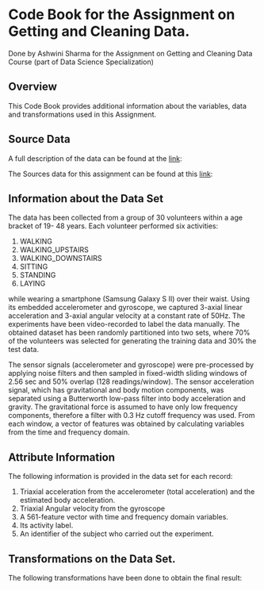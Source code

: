 # Code Book for the Assignment on Getting and Cleaning Data. 

Done by Ashwini Sharma for the Assignment on Getting and Cleaning Data Course (part of Data Science Specialization)

## Overview
This Code Book provides additional information about the variables, data and transformations used in this Assignment. 

## Source Data
A full description of the data can be found at the [link](http://archive.ics.uci.edu/ml/datasets/Human+Activity+Recognition+Using+Smartphones):

The Sources data for this assignment can be found at this [link](https://d396qusza40orc.cloudfront.net/getdata%2Fprojectfiles%2FUCI%20HAR%20Dataset.zip):

## Information about the Data Set
The data has been collected from a group of 30 volunteers within a age bracket of 19- 48 years. Each volunteer performed six activities:
1. WALKING
2. WALKING_UPSTAIRS
3. WALKING_DOWNSTAIRS
4. SITTING
5. STANDING
6. LAYING

while wearing a smartphone (Samsung Galaxy S II) over their waist. 
Using its embedded accelerometer and gyroscope, we captured 3-axial linear acceleration and 3-axial angular velocity at a constant rate of 50Hz. The experiments have been video-recorded to label the data manually. The obtained dataset has been randomly partitioned into two sets, where 70% of the volunteers was selected for generating the training data and 30% the test data.

The sensor signals (accelerometer and gyroscope) were pre-processed by applying noise filters and then sampled in fixed-width sliding windows of 2.56 sec and 50% overlap (128 readings/window). The sensor acceleration signal, which has gravitational and body motion components, was separated using a Butterworth low-pass filter into body acceleration and gravity. The gravitational force is assumed to have only low frequency components, therefore a filter with 0.3 Hz cutoff frequency was used. From each window, a vector of features was obtained by calculating variables from the time and frequency domain.

## Attribute Information

The following information is provided in the data set for each record: 
1. Triaxial acceleration from the accelerometer (total acceleration) and the estimated body acceleration.
2. Triaxial Angular velocity from the gyroscope
3. A 561-feature vector with time and frequency domain variables.
4. Its activity label.
5. An identifier of the subject who carried out the experiment.

## Transformations on the Data Set. 

The following transformations have been done to obtain the final result:

